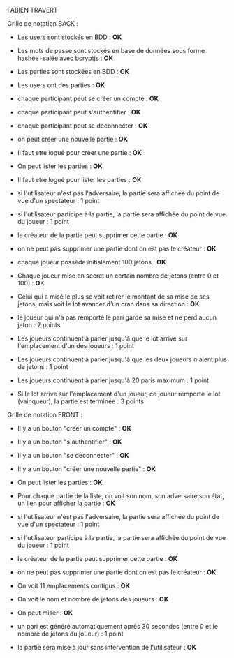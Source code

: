FABIEN TRAVERT

Grille de notation BACK :

- Les users sont stockés en BDD : **OK** 
- Les mots de passe sont stockés en base de données sous forme hashée+salée avec bcryptjs : **OK** 
- Les parties sont stockées en BDD : **OK** 
- Les users ont des parties : **OK** 
- chaque participant peut se créer un compte : **OK** 
- chaque participant peut s'authentifier : **OK** 
- chaque participant peut se deconnecter : **OK** 
- on peut créer une nouvelle partie : **OK** 
- Il faut etre logué pour créer une partie : **OK**
- On peut lister les parties : **OK**
- Il faut etre logué pour lister les parties : **OK**

- si l'utilisateur n'est pas l'adversaire, la partie sera affichée du point de vue d'un spectateur : 1 point
- si l'utilisateur participe à la partie, la partie sera affichée du point de vue du joueur : 1 point

- le créateur de la partie peut supprimer cette partie : **OK**
- on ne peut pas supprimer une partie dont on est pas le créateur : **OK**

- chaque joueur possède initialement 100 jetons : **OK**
- Chaque joueur mise en secret un certain nombre de jetons (entre 0 et 100) : **OK**
- Celui qui a misé le plus se voit retirer le montant de sa mise de ses jetons, mais voit le lot avancer d'un cran dans sa direction : **OK**
- le joueur qui n'a pas remporté le pari garde sa mise et ne perd aucun jeton : 2 points
- Les joueurs continuent à parier jusqu'à que le lot arrive sur l'emplacement d'un des joueurs : 1 point
- Les joueurs continuent à parier jusqu'à que les deux joueurs n'aient plus de jetons : 1 point
- Les joueurs continuent à parier jusqu'à 20 paris maximum : 1 point
- Si le lot arrive sur l'emplacement d'un joueur, ce joueur remporte le lot (vainqueur), la partie est terminée : 3 points


Grille de notation FRONT : 

- Il y a un bouton "créer un compte" : **OK**
- Il y a un bouton "s'authentifier" : **OK**
- Il y a un bouton "se deconnecter" : **OK**

- Il y a un bouton "créer une nouvelle partie" : **OK**
- On peut lister les parties : **OK**

- Pour chaque partie de la liste, on voit son nom, son adversaire,son état, un lien pour afficher la partie : **OK**

- si l'utilisateur n'est pas l'adversaire, la partie sera affichée du point de vue d'un spectateur : 1 point
- si l'utilisateur participe à la partie, la partie sera affichée du point de vue du joueur : 1 point

- le créateur de la partie peut supprimer cette partie : **OK**
- on ne peut pas supprimer une partie dont on est pas le créateur : **OK**

- On voit 11 emplacements contigus : **OK**
- On voit le nom et nombre de jetons des joueurs : **OK**
- On peut miser : **OK**
- un pari est généré automatiquement après 30 secondes (entre 0 et le nombre de jetons du joueur) : 1 point
- la partie sera mise à jour sans intervention de l'utilisateur : **OK**
